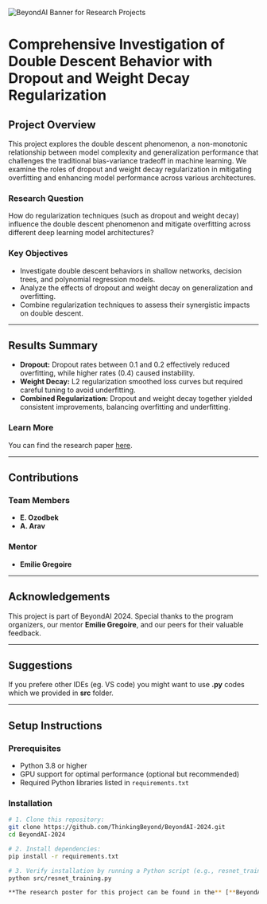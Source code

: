 ![BeyondAI Banner for Research Projects](../BeyondAI_Banner_Research_Projects_2024.png)

# Comprehensive Investigation of Double Descent Behavior with Dropout and Weight Decay Regularization

## Project Overview

This project explores the double descent phenomenon, a non-monotonic relationship between model complexity and generalization performance that challenges the traditional bias-variance tradeoff in machine learning. We examine the roles of dropout and weight decay regularization in mitigating overfitting and enhancing model performance across various architectures.

### Research Question
How do regularization techniques (such as dropout and weight decay) influence the double descent phenomenon and mitigate overfitting across different deep learning model architectures?

### Key Objectives
- Investigate double descent behaviors in shallow networks, decision trees, and polynomial regression models.
- Analyze the effects of dropout and weight decay on generalization and overfitting.
- Combine regularization techniques to assess their synergistic impacts on double descent.

---

## Results Summary

- **Dropout:** Dropout rates between 0.1 and 0.2 effectively reduced overfitting, while higher rates (0.4) caused instability.
- **Weight Decay:** L2 regularization smoothed loss curves but required careful tuning to avoid underfitting.
- **Combined Regularization:** Dropout and weight decay together yielded consistent improvements, balancing overfitting and underfitting.

### Learn More
You can find the research paper [here](https://drive.google.com/file/d/1F_3VUV4J0GOjqTEzMFSqhkPkT-amtfYM/view).

---

## Contributions

### Team Members
- **E. Ozodbek**
- **A. Arav**

### Mentor
- **Emilie Gregoire**

---

## Acknowledgements

This project is part of BeyondAI 2024. Special thanks to the program organizers, our mentor **Emilie Gregoire**, and our peers for their valuable feedback.

---

## Suggestions

If you prefere other IDEs (eg. VS code) you might want to use **.py** codes which we provided in **src** folder.

---

## Setup Instructions

### Prerequisites
- Python 3.8 or higher
- GPU support for optimal performance (optional but recommended)
- Required Python libraries listed in `requirements.txt`

### Installation
```bash
# 1. Clone this repository:
git clone https://github.com/ThinkingBeyond/BeyondAI-2024.git
cd BeyondAI-2024

# 2. Install dependencies:
pip install -r requirements.txt

# 3. Verify installation by running a Python script (e.g., resnet_training.py):
python src/resnet_training.py

**The research poster for this project can be found in the** [**BeyondAI Proceedings 2024**](https://thinkingbeyond.education/beyondai_proceedings_2024/).
